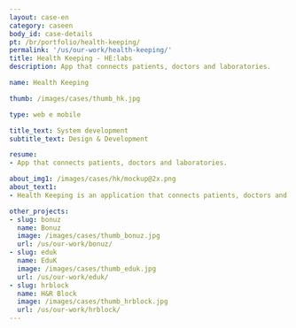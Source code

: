 ```yaml
---
layout: case-en
category: caseen
body_id: case-details
pt: /br/portfolio/health-keeping/
permalink: '/us/our-work/health-keeping/'
title: Health Keeping - HE:labs
description: App that connects patients, doctors and laboratories.

name: Health Keeping

thumb: /images/cases/thumb_hk.jpg

type: web e mobile

title_text: System development
subtitle_text: Design & Development

resume:
- App that connects patients, doctors and laboratories.

about_img1: /images/cases/hk/mockup@2x.png
about_text1:
- Health Keeping is an application that connects patients, doctors and laboratories and aims to be a health history of its users, in addition to facilitating the storage and examination of view.

other_projects:
- slug: bonuz
  name: Bonuz
  image: /images/cases/thumb_bonuz.jpg
  url: /us/our-work/bonuz/
- slug: eduk
  name: EduK
  image: /images/cases/thumb_eduk.jpg
  url: /us/our-work/eduk/
- slug: hrblock
  name: H&R Block
  image: /images/cases/thumb_hrblock.jpg
  url: /us/our-work/hrblock/
---
```

